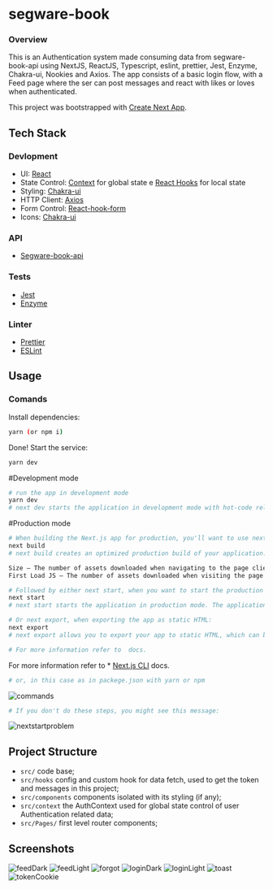 # segware-book

### Overview

This is an Authentication system made consuming data from segware-book-api using NextJS, ReactJS, Typescript, eslint, prettier, Jest, Enzyme, Chakra-ui, Nookies and Axios. The app consists of a basic login flow, with a Feed page where the ser can post messages and react with likes or loves when authenticated.

This project was bootstrapped with [Create Next App](https://nextjs.org/docs/api-reference/create-next-app).

## Tech Stack
### Devlopment
* UI: [React](https://reactjs.org/)
* State Control: [Context](https://pt-br.reactjs.org/docs/context.html) for global state e [React Hooks](https://reactjs.org/docs/hooks-intro.html) for local state
* Styling: [Chakra-ui](https://chakra-ui.com) 
* HTTP Client: [Axios](https://github.com/axios/axios)
* Form Control: [React-hook-form](https://react-hook-form.com)
* Icons: [Chakra-ui](https://chakra-ui.com/docs/media-and-icons/icon)

### API
* [Segware-book-api](https://segware-book-api.segware.io/api/docs/)

### Tests
* [Jest](https://jestjs.io/)
* [Enzyme](https://airbnb.io/enzyme/)

### Linter
* [Prettier](https://github.com/prettier/prettier)
* [ESLint](https://github.com/eslint/eslint)

## Usage
### Comands

Install dependencies:

```sh
yarn (or npm i)
```

Done! Start the service:

```sh
yarn dev
```

#Development mode

```sh
# run the app in development mode
yarn dev
# next dev starts the application in development mode with hot-code reloading, error reporting, and more.
```
#Production mode

```sh
# When building the Next.js app for production, you'll want to use next build:
next build
# next build creates an optimized production build of your application. The output displays information about each route.

Size – The number of assets downloaded when navigating to the page client-side. The size for each route only includes its dependencies.
First Load JS – The number of assets downloaded when visiting the page from the server. The amount of JS shared by all is shown as a separate metric.

# Followed by either next start, when you want to start the production server:
next start
# next start starts the application in production mode. The application should be compiled with next build first.

# Or next export, when exporting the app as static HTML:
next export
# next export allows you to export your app to static HTML, which can be run standalone without the need of a Node.js server.

# For more information refer to  docs.
```
For more information refer to * [Next.js CLI](https://nextjs.org/docs/api-reference/cli) docs.


```sh
# or, in this case as in packege.json with yarn or npm
```
![commands](https://github.com/guiduck/segware-book/blob/main/public/images/comands.jpeg)
```sh
# If you don't do these steps, you might see this message: 
```
![nextstartproblem](https://github.com/guiduck/segware-book/blob/main/public/images/nextstartproblem.jpeg)


## Project Structure

* `src/` code base;
* `src/hooks` config and custom hook for data fetch, used to get the token and messages in this project;
* `src/components` components isolated with its styling (if any);
* `src/context` the AuthContext used for global state control of user Authentication related data;
* `src/Pages/` first level router components;

## Screenshots
![feedDark](https://github.com/guiduck/segware-book/blob/main/public/images/feedDark.jpeg)
![feedLight](https://github.com/guiduck/segware-book/blob/main/public/images/feedLight.jpeg)
![forgot](https://github.com/guiduck/segware-book/blob/main/public/images/forgot.jpeg)
![loginDark](https://github.com/guiduck/segware-book/blob/main/public/images/loginDark.jpeg)
![loginLight](https://github.com/guiduck/segware-book/blob/main/public/images/loginLight.jpeg)
![toast](https://github.com/guiduck/segware-book/blob/main/public/images/toast.jpeg)
![tokenCookie](https://github.com/guiduck/segware-book/blob/main/public/images/tokenCookie.jpeg)
